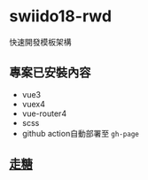 # swiido18-rwd

快速開發模板架構

## 專案已安裝內容

- vue3
- vuex4
- vue-router4
- scss
- github action自動部署至 `gh-page`

## [走糖](http://swiido18.com/)